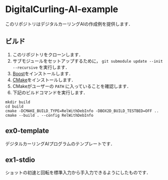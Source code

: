 # DigitalCurling-AI-example

このリポジトリはデジタルカーリングAIの作成例を提供します．

## ビルド

1. このリポジトリをクローンします．
1. サブモジュールをセットアップするために， `git submodule update --init --recursive` を実行します．
1. [Boost](https://www.boost.org/)をインストールします．
3. [CMake](https://cmake.org/)をインストールします．
4. CMakeがユーザーの `PATH` に入っていることを確認します．
5. 下記のビルドコマンドを実行します．

```
mkdir build
cd build
cmake -DCMAKE_BUILD_TYPE=RelWithDebInfo -DBOX2D_BUILD_TESTBED=OFF ..
cmake --build . --config RelWithDebInfo
```

## ex0-template

デジタルカーリングAIプログラムのテンプレートです．

## ex1-stdio

ショットの初速と回転を標準入力から手入力できるようにしたものです．
